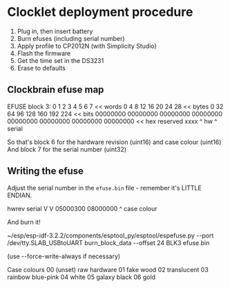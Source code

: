 # Clocklet deployment procedure

1) Plug in, then insert battery
2) Burn efuses (including serial number)
3) Apply profile to CP2012N (with Simplicity Studio)
4) Flash the firmware
5) Get the time set in the DS3231
6) Erase to defaults


## Clockbrain efuse map

EFUSE block 3:
0        1        2        3        4        5        6        7        << words
0        4        8        12       16       20       24       28       << bytes
0        32       64       96       128      160      192      224      << bits
00000000 00000000 00000000 00000000 00000000 00000000 00000000 00000000 << hex
reserved xxxx                                         ^ hw     ^ serial

So that's block 6 for the hardware revision (uint16) and case colour (uint16)
And block 7 for the serial number (uint32)

## Writing the efuse

Adjust the serial number in the `efuse.bin` file - remember it's LITTLE ENDIAN.

hwrev    serial
V        V
05000300 08000000
    ^
    case colour

And burn it!

~/esp/esp-idf-3.2.2/components/esptool_py/esptool/espefuse.py --port /dev/tty.SLAB_USBtoUART burn_block_data --offset 24 BLK3 efuse.bin

(use --force-write-always if necessary)

Case colours
00 (unset) raw hardware
01 fake wood
02 translucent
03 rainbow blue-pink
04 white
05 galaxy black
06 gold